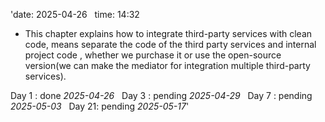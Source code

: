 'date: 2025-04-26  
time: 14:32  


- This chapter explains how to integrate third-party services with clean code, means separate the code of the third party services and internal project code , whether we purchase it or use the open-source version(we can make the mediator for integration multiple third-party services).
  

Day 1 : done *2025-04-26*  
Day 3 : pending *2025-04-29*  
Day 7 : pending *2025-05-03*  
Day 21: pending *2025-05-17*'

